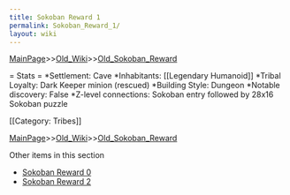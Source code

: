 ```yaml
---
title: Sokoban Reward 1
permalink: Sokoban_Reward_1/
layout: wiki
---
```


[MainPage](/keeperrl_wiki/ "wikilink")>>[Old_Wiki](/keeperrl_wiki/Old_Wiki "wikilink")>>[Old_Sokoban_Reward](/keeperrl_wiki/Old_Sokoban_Reward "wikilink")

= Stats =
*Settlement: Cave
*Inhabitants: [[Legendary Humanoid]]
*Tribal Loyalty: Dark Keeper minion (rescued)
*Building Style: Dungeon
*Notable discovery: False
*Z-level connections: Sokoban entry followed by 28x16 Sokoban puzzle

[[Category: Tribes]]

[MainPage](/keeperrl_wiki/ "wikilink")>>[Old_Wiki](/keeperrl_wiki/Old_Wiki "wikilink")>>[Old_Sokoban_Reward](/keeperrl_wiki/Old_Sokoban_Reward "wikilink")

Other items in this section
-    [Sokoban Reward 0](/keeperrl_wiki/Sokoban_Reward_0 "wikilink")
-    [Sokoban Reward 2](/keeperrl_wiki/Sokoban_Reward_2 "wikilink")
